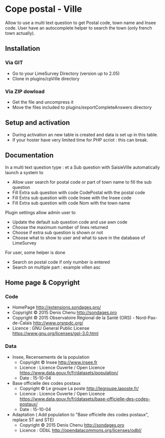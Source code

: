 # Cope postal - Ville
Allow to use a multi text question to get Postal code, town name and Insee code. User have an autocomplete helper to search the town (only french town actually).

## Installation

### Via GIT
- Go to your LimeSurvey Directory (version up to 2.05)
- Clone in plugins/cpVille directory

### Via ZIP dowload
- Get the file and uncompress it
- Move the files included to plugins/exportCompleteAnswers directory

## Setup and activation
- During activation an new table is created and data is set up in this table.
- If your hoster have very limited time for PHP scriot : this can break.

## Documentation
In a multi text question type : et a Sub question with SaisieVille automatically launch a system to
- Allow user search for postal code or part of town name to fill the sub question
- Fill Extra sub question with code CodePostal with the postal code
- Fill Extra sub question with code Insee with the Insee code
- Fill Extra sub question with code Nom with the town name

Plugin settings allow admin user to 
- Update the default sub question code and use awn code
- Choose the maximum number of lines returned
- Choose if extra sub question is shown or not
- Choose what to show to user and what to save in the database of LimeSurvey

For user, some helper is done
- Search on postal code if only number is entered
- Search on multiple part : example villen asc

## Home page & Copyright

### Code
- HomePage <http://extensions.sondages.pro/>
- Copyright © 2015 Denis Chenu <http://sondages.pro>
- Copyright © 2015 Observatoire Régional de la Santé (ORS) - Nord-Pas-de-Calais <http://www.orsnpdc.org/>
- Licence : GNU General Public License <https://www.gnu.org/licenses/gpl-3.0.html>

### Data
- Insee, Recensements de la population
  - Copyright © Insee <http://www.insee.fr>
  - Licence : Licence Ouverte / Open Licence <https://www.data.gouv.fr/fr/datasets/population/>
  - Date : 15-10-04
- Base officielle des codes postaux
  - Copyright © Le groupe La poste <http://legroupe.laposte.fr/>
  - Licence : Licence Ouverte / Open Licence <https://www.data.gouv.fr/fr/datasets/base-officielle-des-codes-postaux/>
  - Date : 15-10-04
- Adaptation ( Add population to "Base officielle des codes postaux", replace ST and STE)
  - Copyright © 2015 Denis Chenu <http://sondages.pro>
  - Licence : ODbL <http://opendatacommons.org/licenses/odbl/>

